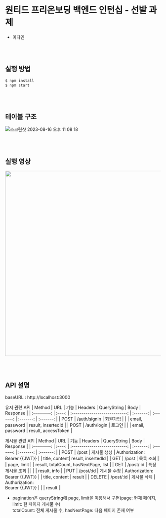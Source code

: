 # 원티드 프리온보딩 백엔드 인턴십 - 선발 과제

- 이다인

<br></br>
## 실행 방법
```bash
$ npm install
$ npm start
```

<br></br>
## 테이블 구조
![스크린샷 2023-08-16 오후 11 08 18](https://github.com/leedain0106/wanted-pre-onboarding-backend/assets/63581721/f94c654c-0346-4a4f-a0b9-ef9d8fa457a3)

<br></br>
## 실행 영상
<img src="https://github.com/leedain0106/wanted-pre-onboarding-backend/assets/63581721/05def3a2-f27e-4454-acba-d0c74aaa9423" width=1000 height=600 /> 


<br></br>
## API 설명
baseURL : http://localhost:3000

유저 관련 API
|     Method     | URL |             기능          |    Headers | QueryString | Body | Response |
| :---------: | :----: | :----------------------------: | :-------: | :-------: | :-------: | :-------: | 
|   POST    |  /auth/signin   |         회원가입         |  | | email, password | result, insertedId | 
|  POST  |  /auth/login   | 로그인 | | | email, password | result, accessToken |


게시물 관련 API
|     Method     | URL |             기능          |    Headers | QueryString | Body | Response |
| :---------: | :----: | :----------------------------: | :-------: | :-------: | :-------: | :-------: | 
|   POST    |  /post   |         게시물 생성         | Authorization: <br/> Bearer {{JWT}} | | title, content| result, insertedId |
|  GET  |  /post   | 목록 조회 | | page, limit | | result, totalCount, hasNextPage, list |
|  GET  |  /post/:id   | 특정 게시물 조회 | | | | result, info |
|  PUT  |  /post/:id  | 게시물 수정 | Authorization: <br/> Bearer {{JWT}} | | title, content | result |
|  DELETE  |  /post/:id   | 게시물 삭제 | Authorization: <br/> Bearer {{JWT}} | | | result |

- pagination은 queryString에 page, limit을 이용해서 구현(page: 현재 페이지, limit: 한 페이지 게시물 수) <br/>
  totalCount: 전체 게시물 수, hasNextPage: 다음 페이지 존재 여부



